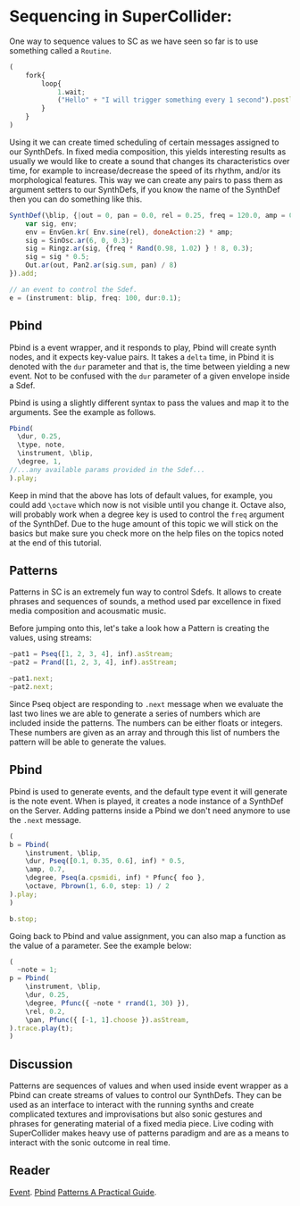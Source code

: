 # Sequencing in SuperCollider:
One way to sequence values to SC as we have seen so far is to use something called a `Routine`. 

```js
(
	fork{
		loop{
			1.wait;
			("Hello" + "I will trigger something every 1 second").postln;
		}
	}
)
```

Using it we can create timed scheduling of certain messages assigned to our SynthDefs. In fixed media composition, this yields interesting results as usually we would like to create a sound that changes its characteristics over time, for example to increase/decrease the speed of its rhythm, and/or its morphological features. This way we can create any pairs to pass them as argument setters
to our SynthDefs, if you know the name of the SynthDef then you can do
something like this.

````js
SynthDef(\blip, {|out = 0, pan = 0.0, rel = 0.25, freq = 120.0, amp = 0.6|
	var sig, env;
	env = EnvGen.kr( Env.sine(rel), doneAction:2) * amp;
	sig = SinOsc.ar(6, 0, 0.3);
	sig = Ringz.ar(sig, {freq * Rand(0.98, 1.02) } ! 8, 0.3);
	sig = sig * 0.5;
	Out.ar(out, Pan2.ar(sig.sum, pan) / 8)
}).add;

// an event to control the Sdef.
e = (instrument: blip, freq: 100, dur:0.1);
````

## Pbind
Pbind is a event wrapper, and it responds to play, Pbind will create synth nodes, and it expects key-value pairs. It takes a `delta` time, in Pbind it is denoted with the `dur` parameter and that is, the time between yielding a new event.
Not to be confused with the `dur` parameter of a given envelope inside a Sdef.

Pbind is using a slightly different syntax to pass the values and map it
to the arguments. See the example as follows.

````js
Pbind(
  \dur, 0.25,
  \type, note,
  \instrument, \blip,
  \degree, 1,
//...any available params provided in the Sdef...
).play;
````

Keep in mind that the above has lots of default values, for example, you
could add `\octave` which now is not visible until you change it. Octave
also, will probably work when a degree key is used to control the `freq`
argument of the SynthDef. Due to the huge amount of this topic we will
stick on the basics but make sure you check more on the help files on the topics noted at the end of this tutorial.

## Patterns
Patterns in SC is an extremely fun way to control Sdefs. It allows to
create phrases and sequences of sounds, a method used par excellence in fixed media composition and acousmatic music.

Before jumping onto this, let's take a look how a Pattern is
creating the values, using streams:

````js
~pat1 = Pseq([1, 2, 3, 4], inf).asStream;
~pat2 = Prand([1, 2, 3, 4], inf).asStream;

~pat1.next;
~pat2.next;
````

Since Pseq object are responding to `.next` message when we evaluate the last two lines we are able to generate a series of
numbers which are included inside the patterns. The numbers can be
either floats or integers. These numbers are given as an array and
through this list of numbers the pattern will be able to generate the
values.

## Pbind
Pbind is used to generate events, and the default type event it will generate is the note event. When is played, it creates a node instance of a SynthDef on the Server. Adding patterns inside a Pbind we don't need anymore to use the `.next`
message.

```js
(
b = Pbind(
	\instrument, \blip,
	\dur, Pseq([0.1, 0.35, 0.6], inf) * 0.5,
	\amp, 0.7,
	\degree, Pseq(a.cpsmidi, inf) * Pfunc{ foo },
	\octave, Pbrown(1, 6.0, step: 1) / 2
).play;
)

b.stop;
```

Going back to Pbind and value assignment, you can also map a function as
the value of a parameter. See the example below:

````js
(
  ~note = 1;
p = Pbind(
	\instrument, \blip,
	\dur, 0.25,
	\degree, Pfunc({ ~note * rrand(1, 30) }),
	\rel, 0.2,
	\pan, Pfunc({ [-1, 1].choose }).asStream,
).trace.play(t);
)
````

## Discussion
Patterns are sequences of values and when used inside event wrapper as a Pbind can create streams of values to control our SynthDefs. They can be used as an interface to interact with the running synths and create complicated textures and improvisations but also sonic gestures and phrases for generating material of a fixed media piece. Live coding with SuperCollider makes heavy use of patterns paradigm and are as a means to interact with the sonic outcome in real time.



## Reader
[Event](https://doc.sccode.org/Classes/Event.html).
[Pbind]()
[Patterns A Practical Guide](https://doc.sccode.org/Browse.html#Streams-Patterns-Events%3EA-Practical-Guide).
